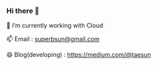 ### Hi there 👋

🔭 I’m currently working with Cloud

📫 Email : superbsun@gmail.com

😄 Blog(developing) : https://medium.com/@taesun

<!--
**taesunny/taesunny** is a ✨ _special_ ✨ repository because its `README.md` (this file) appears on your GitHub profile.

Here are some ideas to get you started:

- 
- 🌱 I’m currently learning ...
- 👯 I’m looking to collaborate on ...
- 🤔 I’m looking for help with ...
- 💬 Ask me about ...
- 📫 How to reach me: ...
-  Pronouns: ...
- ⚡ Fun fact: ...
-->
